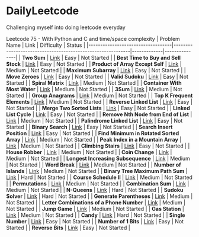 # DailyLeetcode
Challenging myself into doing leetcode everyday

Leetcode 75 - With Python and C and time/space complexity
| Problem Name                     | Link                                                       | Difficulty  | Status        |
|-----------------------------------|------------------------------------------------------------|-------------|---------------|
| **Two Sum**                       | [Link](https://leetcode.com/problems/two-sum/)             | Easy        | Not Started   |
| **Best Time to Buy and Sell Stock** | [Link](https://leetcode.com/problems/best-time-to-buy-and-sell-stock/) | Easy | Not Started   |
| **Product of Array Except Self**  | [Link](https://leetcode.com/problems/product-of-array-except-self/) | Medium | Not Started   |
| **Maximum Subarray**              | [Link](https://leetcode.com/problems/maximum-subarray/)    | Easy        | Not Started   |
| **Move Zeroes**                   | [Link](https://leetcode.com/problems/move-zeroes/)         | Easy        | Not Started   |
| **Valid Sudoku**                  | [Link](https://leetcode.com/problems/valid-sudoku/)        | Easy        | Not Started   |
| **Spiral Matrix**                 | [Link](https://leetcode.com/problems/spiral-matrix/)       | Medium      | Not Started   |
| **Container With Most Water**     | [Link](https://leetcode.com/problems/container-with-most-water/) | Medium | Not Started   |
| **3Sum**                          | [Link](https://leetcode.com/problems/3sum/)                | Medium      | Not Started   |
| **Group Anagrams**                | [Link](https://leetcode.com/problems/group-anagrams/)      | Medium      | Not Started   |
| **Top K Frequent Elements**       | [Link](https://leetcode.com/problems/top-k-frequent-elements/) | Medium | Not Started   |
| **Reverse Linked List**           | [Link](https://leetcode.com/problems/reverse-linked-list/) | Easy        | Not Started   |
| **Merge Two Sorted Lists**        | [Link](https://leetcode.com/problems/merge-two-sorted-lists/) | Easy | Not Started   |
| **Linked List Cycle**             | [Link](https://leetcode.com/problems/linked-list-cycle/)   | Easy        | Not Started   |
| **Remove Nth Node from End of List** | [Link](https://leetcode.com/problems/remove-nth-node-from-end-of-list/) | Medium | Not Started   |
| **Palindrome Linked List**        | [Link](https://leetcode.com/problems/palindrome-linked-list/) | Easy | Not Started   |
| **Binary Search**                 | [Link](https://leetcode.com/problems/binary-search/)       | Easy        | Not Started   |
| **Search Insert Position**        | [Link](https://leetcode.com/problems/search-insert-position/) | Easy | Not Started   |
| **Find Minimum in Rotated Sorted Array** | [Link](https://leetcode.com/problems/find-minimum-in-rotated-sorted-array/) | Medium | Not Started   |
| **Peak Index in a Mountain Array** | [Link](https://leetcode.com/problems/peak-index-in-a-mountain-array/) | Medium | Not Started   |
| **Climbing Stairs**               | [Link](https://leetcode.com/problems/climbing-stairs/)     | Easy        | Not Started   |
| **House Robber**                  | [Link](https://leetcode.com/problems/house-robber/)        | Medium      | Not Started   |
| **Coin Change**                   | [Link](https://leetcode.com/problems/coin-change/)         | Medium      | Not Started   |
| **Longest Increasing Subsequence** | [Link](https://leetcode.com/problems/longest-increasing-subsequence/) | Medium | Not Started   |
| **Word Break**                    | [Link](https://leetcode.com/problems/word-break/)          | Medium      | Not Started   |
| **Number of Islands**             | [Link](https://leetcode.com/problems/number-of-islands/)   | Medium      | Not Started   |
| **Binary Tree Maximum Path Sum**  | [Link](https://leetcode.com/problems/binary-tree-maximum-path-sum/) | Hard | Not Started   |
| **Course Schedule II**            | [Link](https://leetcode.com/problems/course-schedule-ii/)  | Medium      | Not Started   |
| **Permutations**                  | [Link](https://leetcode.com/problems/permutations/)        | Medium      | Not Started   |
| **Combination Sum**               | [Link](https://leetcode.com/problems/combination-sum/)     | Medium      | Not Started   |
| **N-Queens**                      | [Link](https://leetcode.com/problems/n-queens/)            | Hard        | Not Started   |
| **Sudoku Solver**                 | [Link](https://leetcode.com/problems/sudoku-solver/)       | Hard        | Not Started   |
| **Generate Parentheses**          | [Link](https://leetcode.com/problems/generate-parentheses/) | Medium | Not Started   |
| **Letter Combinations of a Phone Number** | [Link](https://leetcode.com/problems/letter-combinations-of-a-phone-number/) | Medium | Not Started   |
| **Jump Game**                     | [Link](https://leetcode.com/problems/jump-game/)           | Medium      | Not Started   |
| **Gas Station**                   | [Link](https://leetcode.com/problems/gas-station/)         | Medium      | Not Started   |
| **Candy**                         | [Link](https://leetcode.com/problems/candy/)               | Hard        | Not Started   |
| **Single Number**                 | [Link](https://leetcode.com/problems/single-number/)       | Easy        | Not Started   |
| **Number of 1 Bits**              | [Link](https://leetcode.com/problems/number-of-1-bits/)    | Easy        | Not Started   |
| **Reverse Bits**                  | [Link](https://leetcode.com/problems/reverse-bits/)        | Easy        | Not Started   |
